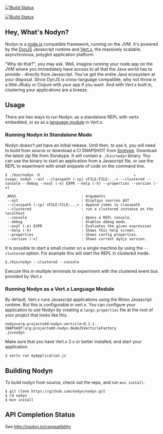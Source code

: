 [![Build Status](https://secure.travis-ci.org/nodyn/nodyn.png)](http://travis-ci.org/nodyn/nodyn)

[![Build Status](https://buildhive.cloudbees.com/job/projectodd/job/nodyn/badge/icon)](https://buildhive.cloudbees.com/job/projectodd/job/nodyn/)

## Hey, What's Nodyn?

Nodyn is a [node.js](http://nodejs.org) compatible framework, running on the
JVM. It's powered by the [DynJS](https://github.com/dynjs/dynjs) Javascript
runtime and [Vert.x](http://vertx.io), the massively scalable, asynchronous,
polyglot application platform. 

"Why do that?", you may ask. Well, imagine running your node app on
the JVM where you immediately have access to all that the Java world has to
provide - directly from Javascript. You've got the entire Java ecosystem at
your disposal. Since DynJS is cross-language compatible, why not throw in a
little JRuby or Clojure with your app if you want.  And with Vert.x built in,
clustering your applications are a breeze.

## Usage

There are two ways to run Nodyn: as a standalone REPL with vertx embedded, or
as as a [language module](http://vertx.io/language_support.html) in Vert.x.

### Running Nodyn in Standalone Mode

Nodyn doesn't yet have an initial release. Until then, to use it, you will need
to build from source or download a CI SNAPSHOT from
[Sontype](https://oss.sonatype.org/content/repositories/snapshots/org/projectodd/nodyn/0.1.1-SNAPSHOT/).
Download the latest zip file from Sonatype. It will contain a `./bin/nodyn` binary. 
You can use the binary to start an application from a Javascript file, or use the
REPL to experiment with small snippets of code on the command line.

    $ ./bin/nodyn -h                                           ✭
    usage: nodyn --ast --classpath (-cp) <FILE:FILE:...> --clustered --console --debug --eval (-e) EXPR --help (-h) --properties --version (-v)

     ARGS                              : Arguments
     --ast                             : Displays sources AST
     --classpath (-cp) <FILE:FILE:...> : Append items to classpath
     --clustered                       : run a clustered instance on the localhost
     --console                         : Opens a REPL console.
     --debug                           : Enables debug mode.
     --eval (-e) EXPR                  : Evaluates the given expression
     --help (-h)                       : Shows this help screen.
     --properties                      : Shows config properties.
     --version (-v)                    : Shows current dynjs version.

It is possible to start a small cluster on a single machine by using the
`--clustered` option. For example this will start the REPL in clustered mode.

    $./bin/nodyn --clustered --console

Execute this in multiple terminals to experiment with the clustered event bus
provided by Vert.x

### Running Nodyn as a Vert.x Language Module

By default, Vert.x runs Javascript applications using the Rhino Javascript
runtime.  But this is configurable in vert.x. You can configure your
application to use Nodyn by creating a `langs.properties` file at the root of
your project that looks like this.

    nodyn=org.projectodd~nodyn-verticle~0.1.1-SNAPSHOT:org.projectodd.nodyn.NodeJSVerticleFactory
    .js=nodyn

Make sure that you have Vert.x 2.x or better installed, and start your application.

    $ vertx run myApplication.js

## Building Nodyn

To build nodyn from source, check out the repo, and run `mvn install`.

    $ git clone https://github.com/nodyn/nodyn.git
    $ cd nodyn
    $ mvn install

## API Completion Status

See http://nodyn.io/compatibility

